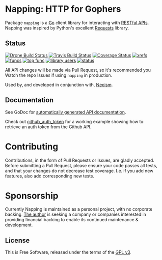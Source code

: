 # Napping: HTTP for Gophers

Package `napping` is a [Go][] client library for interacting with
[RESTful APIs][].  Napping was inspired  by Python's excellent [Requests][]
library.


## Status

[![Drone Build Status](https://drone.io/github.com/jmcvetta/napping/status.png)](https://drone.io/github.com/jmcvetta/napping/latest)
[![Travis Build Status](https://travis-ci.org/jmcvetta/napping.png)](https://travis-ci.org/jmcvetta/napping)
[![Coverage Status](https://coveralls.io/repos/jmcvetta/restclient/badge.png)](https://coveralls.io/r/jmcvetta/napping)
[![xrefs](https://sourcegraph.com/api/repos/github.com/jmcvetta/napping/badges/xrefs.png)](https://sourcegraph.com/github.com/jmcvetta/napping)
[![funcs](https://sourcegraph.com/api/repos/github.com/jmcvetta/napping/badges/funcs.png)](https://sourcegraph.com/github.com/jmcvetta/napping)
[![top func](https://sourcegraph.com/api/repos/github.com/jmcvetta/napping/badges/top-func.png)](https://sourcegraph.com/github.com/jmcvetta/napping)
[![library users](https://sourcegraph.com/api/repos/github.com/jmcvetta/napping/badges/library-users.png)](https://sourcegraph.com/github.com/jmcvetta/napping)
[![status](https://sourcegraph.com/api/repos/github.com/jmcvetta/napping/badges/status.png)](https://sourcegraph.com/github.com/jmcvetta/napping)

All API changes will be made via Pull Request, so it's recommended you Watch
the repo Issues if using `napping` in production.

Used by, and developed in conjunction with, [Neoism][].


## Documentation

See GoDoc for [automatically generated API documentation][godoc].

Check out [github_auth_token][auth-token] for a working example
showing how to retrieve an auth token from the Github API.


# Contributing

Contributions, in the form of Pull Requests or Issues, are gladly accepted.
Before submitting a Pull Request, please ensure your code passes all tests, and
that your changes do not decrease test coverage.  I.e. if you add new features,
also add corresponding new tests.


# Sponsorship

Currently Napping is maintained as a personal project, with no corporate
backing.  [The author](mailto:jason.mcvetta@gmail.com) is seeking a company or
companies interested in providing financial backing to enable its continued
maintenance & development. 



## License

This is Free Software, released under the terms of the [GPL v3][].


[Go]:           http://golang.org
[RESTful APIs]: http://en.wikipedia.org/wiki/Representational_state_transfer#RESTful_web_APIs
[Requests]:     http://python-requests.org
[GPL v3]:       http://www.gnu.org/copyleft/gpl.html
[auth-token]:   https://github.com/jmcvetta/napping/blob/master/examples/github_auth_token/github_auth_token.go
[godoc]:        http://godoc.org/github.com/jmcvetta/napping
[Neoism]:       https://github.com/jmcvetta/neoism

